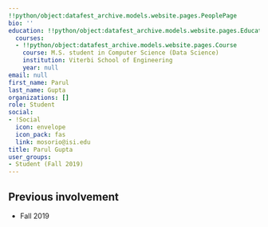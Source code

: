 ```yaml
---
!!python/object:datafest_archive.models.website.pages.PeoplePage
bio: ''
education: !!python/object:datafest_archive.models.website.pages.Education
  courses:
  - !!python/object:datafest_archive.models.website.pages.Course
    course: M.S. student in Computer Science (Data Science)
    institution: Viterbi School of Engineering
    year: null
email: null
first_name: Parul
last_name: Gupta
organizations: []
role: Student
social:
- !Social
  icon: envelope
  icon_pack: fas
  link: mosorio@isi.edu
title: Parul Gupta
user_groups:
- Student (Fall 2019)
---
```



## Previous involvement

* Fall 2019

